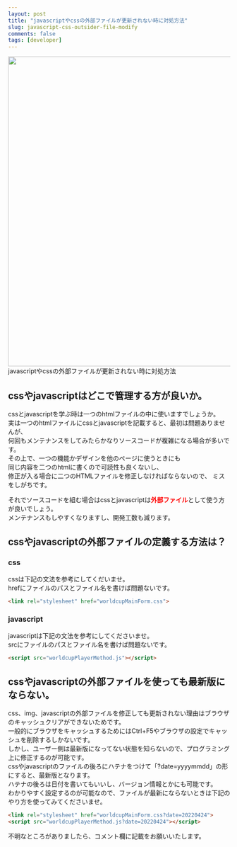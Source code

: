 ```yaml
---
layout: post
title: "javascriptやcssの外部ファイルが更新されない時に対処方法"
slug: javascript-css-outsider-file-modify
comments: false
tags: [developer]
---
```

<img src="https://drive.google.com/uc?export=view&id=1u7BSBIt1dMa6djlVbF-VmF72fTZ1X3TL"  width="700">
javascriptやcssの外部ファイルが更新されない時に対処方法    

## cssやjavascriptはどこで管理する方が良いか。
cssとjavascriptを学ぶ時は一つのhtmlファイルの中に使いますでしょうか。  
実は一つのhtmlファイルにcssとjavascriptを記載すると、最初は問題ありませんが、  
何回もメンテナンスをしてみたらかなりソースコードが複雑になる場合が多いです。  
その上で、一つの機能かデザインを他のページに使うときにも  
同じ内容を二つのhtmlに書くので可読性も良くないし、  
修正が入る場合に二つのHTMLファイルを修正しなければならないので、
ミスをしがちです。  

それでソースコードを組む場合はcssとjavascriptは<span style="color:red"><strong>外部ファイル</strong></span>として使う方が良いでしょう。  
メンテナンスもしやすくなりますし、開発工数も減ります。

## cssやjavascriptの外部ファイルの定義する方法は？

### css
cssは下記の文法を参考にしてくだいませ。  
hrefにファイルのパスとファイル名を書けば問題ないです。  

```html
<link rel="stylesheet" href="worldcupMainForm.css">
```

### javascript
javascriptは下記の文法を参考にしてくださいませ。  
srcにファイルのパスとファイル名を書けば問題ないです。  
```html
<script src="worldcupPlayerMethod.js"></script>
```

## cssやjavascriptの外部ファイルを使っても最新版にならない。
css、img、javascriptの外部ファイルを修正しても更新されない理由はブラウザのキャッシュクリアができないためです。  
一般的にブラウザをキャッシュするためにはCtrl+F5やブラウザの設定でキャッシュを削除するしかないです。  
しかし、ユーザー側は最新版になってない状態を知らないので、プログラミング上に修正するのが可能です。  
cssやjavascriptのファイルの後ろにハテナをつけて「?date=yyyymmdd」の形にすると、最新版となります。  
ハテナの後ろは日付を書いてもいいし、バージョン情報とかにも可能です。  
わかりやすく設定するのが可能なので、ファイルが最新にならないときは下記のやり方を使ってみてくださいませ。  

```html
<link rel="stylesheet" href="worldcupMainForm.css?date=20220424">
<script src="worldcupPlayerMethod.js?date=20220424"></script>
```

不明なところがありましたら、コメント欄に記載をお願いいたします。　　
